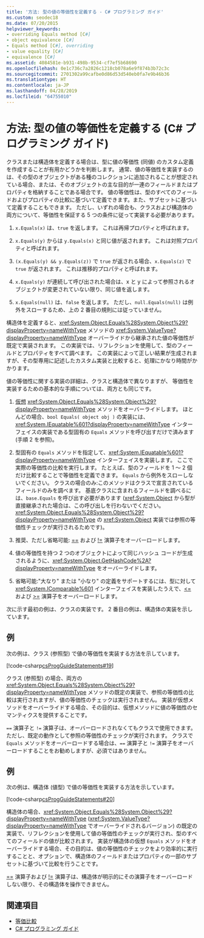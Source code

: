 ```yaml
---
title: '方法: 型の値の等価性を定義する - C# プログラミング ガイド'
ms.custom: seodec18
ms.date: 07/20/2015
helpviewer_keywords:
- overriding Equals method [C#]
- object equivalence [C#]
- Equals method [C#], overriding
- value equality [C#]
- equivalence [C#]
ms.assetid: 4084581e-b931-498b-9534-cf7ef5b68690
ms.openlocfilehash: 0e1c736c7a2826c1218cb078a6e9f874b3b72c3c
ms.sourcegitcommit: 2701302a99cafbe0d86d53d540eb0fa7e9b46b36
ms.translationtype: HT
ms.contentlocale: ja-JP
ms.lasthandoff: 04/28/2019
ms.locfileid: "64755010"
---
```

# <a name="how-to-define-value-equality-for-a-type-c-programming-guide"></a>方法: 型の値の等価性を定義する (C# プログラミング ガイド)

クラスまたは構造体を定義する場合は、型に値の等価性 (同値) のカスタム定義を作成することが有用かどうかを判断します。 通常、値の等価性を実装するのは、その型のオブジェクトがある種のコレクションに追加されることが想定されている場合、または、そのオブジェクトの主な目的が一連のフィールドまたはプロパティを格納することである場合です。 値の等価性は、型のすべてのフィールドおよびプロパティの比較に基づいて定義できます。また、サブセットに基づいて定義することもできます。 ただし、いずれの場合も、クラスおよび構造体の両方について、等価性を保証する 5 つの条件に従って実装する必要があります。  
  
1. `x.Equals(x)` は、`true` を返します。 これは再帰プロパティと呼ばれます。  
  
2. `x.Equals(y)` からは `y.Equals(x)` と同じ値が返されます。 これは対照プロパティと呼ばれます。  
  
3. `(x.Equals(y) && y.Equals(z))` で `true` が返される場合、`x.Equals(z)` で `true` が返されます。 これは推移的プロパティと呼ばれます。  
  
4. `x.Equals(y)` が連続して呼び出された場合は、x と y によって参照されるオブジェクトが変更されていない限り、同じ値を返します。  
  
5. `x.Equals(null)` は、`false` を返します。 ただし、`null.Equals(null)` は例外をスローするため、上の 2 番目の規則には従っていません。  
  
 構造体を定義すると、<xref:System.Object.Equals%28System.Object%29?displayProperty=nameWithType> メソッドの <xref:System.ValueType?displayProperty=nameWithType> オーバーライドから継承された値の等価性が既定で実装されます。 この実装では、リフレクションを使用して、型のフィールドとプロパティをすべて調べます。 この実装によって正しい結果が生成されますが、その型専用に記述したカスタム実装と比較すると、処理にかなり時間がかかります。  
  
 値の等価性に関する実装の詳細は、クラスと構造体で異なりますが、 等価性を実装するための基本的な手順については、両方とも同じです。  
  
1. [仮想](../../language-reference/keywords/virtual.md) <xref:System.Object.Equals%28System.Object%29?displayProperty=nameWithType> メソッドをオーバーライドします。 ほとんどの場合、`bool Equals( object obj )` の実装には、<xref:System.IEquatable%601?displayProperty=nameWithType> インターフェイスの実装である型固有の `Equals` メソッドを呼び出すだけで済みます (手順 2 を参照)。  
  
2. 型固有の `Equals` メソッドを指定して、<xref:System.IEquatable%601?displayProperty=nameWithType> インターフェイスを実装します。 ここで実際の等価性の比較を実行します。 たとえば、型のフィールドを 1 ～ 2 個だけ比較することで等価性を定義できます。 `Equals` から例外をスローしないでください。 クラスの場合のみ:このメソッドはクラスで宣言されているフィールドのみを調べます。 基底クラスに含まれるフィールドを調べるには、`base.Equals` を呼び出す必要があります (<xref:System.Object> から型が直接継承された場合は、この呼び出しを行わないでください。<xref:System.Object.Equals%28System.Object%29?displayProperty=nameWithType> の <xref:System.Object> 実装では参照の等価性チェックが実行されるためです)。  
  
3. 推奨、ただし省略可能: [==](../../language-reference/operators/equality-operators.md#equality-operator-) および [!=](../../language-reference/operators/equality-operators.md#inequality-operator-) 演算子をオーバーロードします。  
  
4. 値の等価性を持つ 2 つのオブジェクトによって同じハッシュ コードが生成されるように、<xref:System.Object.GetHashCode%2A?displayProperty=nameWithType> をオーバーライドします。  
  
5. 省略可能:"大なり" または "小なり" の定義をサポートするには、型に対して <xref:System.IComparable%601> インターフェイスを実装したうえで、[<=](../../language-reference/operators/comparison-operators.md#less-than-or-equal-operator-) および [>=](../../language-reference/operators/comparison-operators.md#greater-than-or-equal-operator-) 演算子をオーバーロードします。  
  
 次に示す最初の例は、クラスの実装です。 2 番目の例は、構造体の実装を示しています。  

## <a name="example"></a>例

 次の例は、クラス (参照型) で値の等価性を実装する方法を示しています。  
  
 [!code-csharp[csProgGuideStatements#19](~/samples/snippets/csharp/VS_Snippets_VBCSharp/csProgGuideStatements/CS/Statements.cs#19)]  
  
 クラス (参照型) の場合、両方の <xref:System.Object.Equals%28System.Object%29?displayProperty=nameWithType> メソッドの既定の実装で、参照の等価性の比較は実行されますが、値の等価性のチェックは実行されません。 実装が仮想メソッドをオーバーライドする場合、その目的は、仮想メソッドに値の等価性のセマンティクスを提供することです。  
  
 `==` 演算子と `!=` 演算子は、オーバーロードされなくてもクラスで使用できます。 ただし、既定の動作として参照の等価性のチェックが実行されます。 クラスで `Equals` メソッドをオーバーロードする場合は、`==` 演算子と `!=` 演算子をオーバーロードすることをお勧めしますが、必須ではありません。  

## <a name="example"></a>例

 次の例は、構造体 (値型) で値の等価性を実装する方法を示しています。  
  
 [!code-csharp[csProgGuideStatements#20](~/samples/snippets/csharp/VS_Snippets_VBCSharp/csProgGuideStatements/CS/Statements.cs#20)]  
  
 構造体の場合、<xref:System.Object.Equals%28System.Object%29?displayProperty=nameWithType> (<xref:System.ValueType?displayProperty=nameWithType> でオーバーライドされるバージョン) の既定の実装で、リフレクションを使用して値の等価性のチェックが実行され、型のすべてのフィールドの値が比較されます。 実装が構造体の仮想 `Equals` メソッドをオーバーライドする場合、その目的は、値の等価性のチェックをより効率的に実行することと、オプションで、構造体のフィールドまたはプロパティの一部のサブセットに基づいて比較を行うことです。  
  
 [==](../../language-reference/operators/equality-operators.md#equality-operator-) 演算子および [!=](../../language-reference/operators/equality-operators.md#inequality-operator-) 演算子は、構造体が明示的にその演算子をオーバーロードしない限り、その構造体を操作できません。  
  
## <a name="see-also"></a>関連項目

- [等価比較](equality-comparisons.md)
- [C# プログラミング ガイド](../index.md)
